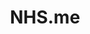---
hackday: 10-london
links:
- website: http://nhs.me
summary: A way for all NHS stakeholders to view relevant patient data, NHS.me is an
  interface for patients as well as healthcare professionals, unifying all aspects
  of patient care into one system.
team:
- '@sean_harbison'
- '@lachenmayer'
- '@EmMoiii'
title: NHS.me
---